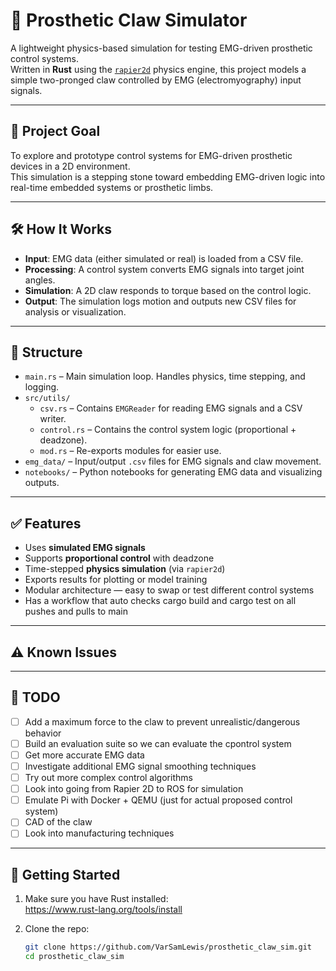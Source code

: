 ﻿# 🦾 Prosthetic Claw Simulator

A lightweight physics-based simulation for testing EMG-driven prosthetic control systems.  
Written in **Rust** using the [`rapier2d`](https://rapier.rs/) physics engine, this project models a simple two-pronged claw controlled by EMG (electromyography) input signals.

---

## 🎯 Project Goal

To explore and prototype control systems for EMG-driven prosthetic devices in a 2D environment.  
This simulation is a stepping stone toward embedding EMG-driven logic into real-time embedded systems or prosthetic limbs.

---

## 🛠 How It Works

- **Input**: EMG data (either simulated or real) is loaded from a CSV file.
- **Processing**: A control system converts EMG signals into target joint angles.
- **Simulation**: A 2D claw responds to torque based on the control logic.
- **Output**: The simulation logs motion and outputs new CSV files for analysis or visualization.

---

## 📁 Structure

- `main.rs` – Main simulation loop. Handles physics, time stepping, and logging.
- `src/utils/`
  - `csv.rs` – Contains `EMGReader` for reading EMG signals and a CSV writer.
  - `control.rs` – Contains the control system logic (proportional + deadzone).
  - `mod.rs` – Re-exports modules for easier use.
- `emg_data/` – Input/output `.csv` files for EMG signals and claw movement.
- `notebooks/` – Python notebooks for generating EMG data and visualizing outputs.

---

## ✅ Features

- Uses **simulated EMG signals**
- Supports **proportional control** with deadzone
- Time-stepped **physics simulation** (via `rapier2d`)
- Exports results for plotting or model training
- Modular architecture — easy to swap or test different control systems
- Has a workflow that auto checks cargo build and cargo test on all pushes and pulls to main

---

## ⚠ Known Issues

---

## 📝 TODO


- [ ] Add a maximum force to the claw to prevent unrealistic/dangerous behavior
- [ ] Build an evaluation suite so we can evaluate the cpontrol system
- [ ] Get more accurate EMG data
- [ ] Investigate additional EMG signal smoothing techniques
- [ ] Try out more complex control algorithms
- [ ] Look into going from Rapier 2D to ROS for simulation
- [ ] Emulate Pi with Docker + QEMU (just for actual proposed control system)
- [ ] CAD of the claw
- [ ] Look into manufacturing techniques

---

## 🚀 Getting Started

1. Make sure you have Rust installed:  
   https://www.rust-lang.org/tools/install

2. Clone the repo:

   ```bash
   git clone https://github.com/VarSamLewis/prosthetic_claw_sim.git
   cd prosthetic_claw_sim
